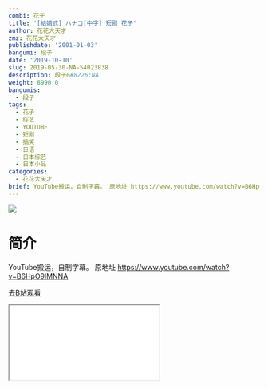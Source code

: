 ```yaml
---
combi: 花子
title: '[結婚式] ハナコ[中字] 短剧 花子'
author: 花花大天才
zmz: 花花大天才
publishdate: '2001-01-03'
bangumi: 段子
date: '2019-10-10'
slug: 2019-05-30-NA-54023838
description: 段子&#8226;NA
weight: 8990.0
bangumis:
  - 段子
tags:
  - 花子
  - 综艺
  - YOUTUBE
  - 短剧
  - 搞笑
  - 日语
  - 日本综艺
  - 日本小品
categories:
  - 花花大天才
brief: YouTube搬运，自制字幕。 原地址 https://www.youtube.com/watch?v=B6HpO9lMNNA
---
```

![](https://raw.githubusercontent.com/tcgriffith/owaraisite/master/static/tmpimg/2ea8253e0dde917787b1f96248dc8b3ca93ba48c.jpg.480.jpg)
# 简介  
YouTube搬运，自制字幕。
原地址 https://www.youtube.com/watch?v=B6HpO9lMNNA  

[去B站观看](https://www.bilibili.com/video/av54023838/)
<div class ="resp-container"><iframe class="testiframe" src="//player.bilibili.com/player.html?aid=54023838"", scrolling="no", allowfullscreen="true" > </iframe></div> 

